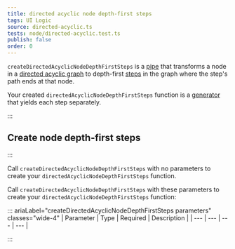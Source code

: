 ```yaml
---
title: directed acyclic node depth-first steps
tags: UI Logic
source: directed-acyclic.ts
tests: node/directed-acyclic.test.ts
publish: false
order: 0
---
```


`createDirectedAcyclicNodeDepthFirstSteps` is a [pipe](/docs/logic/pipes-overview) that transforms a node in a [directed acyclic graph](/docs/logic/graph-overview) to depth-first [steps](/docs/logic/graph-overview#step) in the graph where the step's path ends at that node.

Your created `directedAcyclicNodeDepthFirstSteps` function is a [generator](https://developer.mozilla.org/en-US/docs/Web/JavaScript/Reference/Global_Objects/Generator) that yields each step separately.


:::
## Create node depth-first steps
:::

Call `createDirectedAcyclicNodeDepthFirstSteps` with no parameters to create your `directedAcyclicNodeDepthFirstSteps` function.

Call `createDirectedAcyclicNodeDepthFirstSteps` with these parameters to create your `directedAcyclicNodeDepthFirstSteps` function:

::: ariaLabel="createDirectedAcyclicNodeDepthFirstSteps parameters" classes="wide-4"
| Parameter | Type | Required | Description |
| --- | --- | --- | --- |

:::

